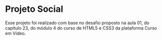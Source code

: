 # Projeto Social

Esse projeto foi realizado com base no desafio proposto na aula 01, do capítulo 23, do módulo 4 do curso de HTML5 e CSS3 da plataforma Curso em Vídeo.
